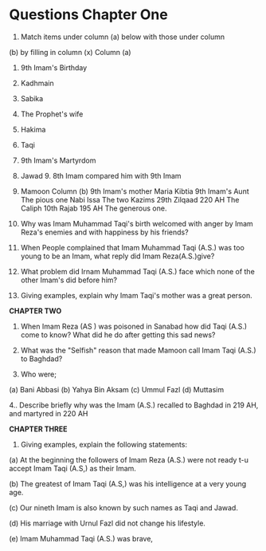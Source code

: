 Questions Chapter One
=====================

1. Match items under column (a) below with those under column

(b) by filling in column (x) Column (a)

1. 9th Imam's Birthday

2. Kadhmain

3. Sabika

4. The Prophet's wife

5. Hakima

6. Taqi

7. 9th Imam's Martyrdom

8. Jawad 9. 8th Imam compared him with 9th Imam

10. Mamoon Column (b) 9th Imam's mother Maria Kibtia 9th Imam's Aunt
The pious one Nabi Issa The two Kazims 29th Zilqaad 220 AH The Caliph
10th Rajab 195 AH The generous one.

2. Why was Imam Muhammad Taqi's birth welcomed with anger by Imam
Reza's enemies and with happiness by his friends?

3. When People complained that Imam Muhammad Taqi (A.S.) was too young
to be an Imam, what reply did Imam Reza(A.S.)give?

4. What problem did Irnam Muhammad Taqi (A.S.) face which none of the
other Imam's did before him?

5. Giving examples, explain why Imam Taqi's mother was a great
person.

**CHAPTER TWO**

1. When Imam Reza (AS ) was poisoned in Sanabad how did Taqi (A.S.)
come to know? What did he do after getting this sad news?

2. What was the "Selfish" reason that made Mamoon call Imam Taqi (A.S.)
to Baghdad?

3. Who were;

(a) Bani Abbasi
(b) Yahya Bin Aksam
(c) Ummul Fazl
(d) Muttasim

4.. Describe briefly why was the Imam (A.S.) recalled to Baghdad in 219
AH, and martyred in 220 AH

**CHAPTER THREE**

1. Giving examples, explain the following statements:

(a) At the beginning the followers of Imam Reza (A.S.) were not ready
t-u accept Imam Taqi (A.S,) as their Imam.

(b) The greatest of Imam Taqi (A.S,) was his intelligence at a very
young age.

(c) Our nineth Imam is also known by such names as Taqi and Jawad.

(d) His marriage with Urnul Fazl did not change his lifestyle.

(e) Imam Muhammad Taqi (A.S.) was brave,


